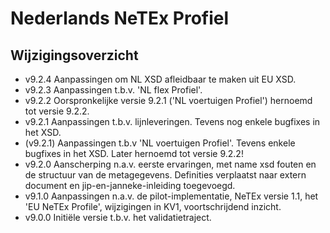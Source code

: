 # Nederlands NeTEx Profiel

## Wijzigingsoverzicht

- v9.2.4  Aanpassingen om NL XSD afleidbaar te maken uit EU XSD. 
- v9.2.3  Aanpassingen t.b.v. 'NL flex Profiel'.
- v9.2.2  Oorspronkelijke versie 9.2.1 ('NL voertuigen Profiel') hernoemd tot versie 9.2.2.
- v9.2.1  Aanpassingen t.b.v. lijnleveringen. Tevens nog enkele bugfixes in het XSD.
- (v9.2.1)  Aanpassingen t.b.v 'NL voertuigen Profiel'. Tevens enkele bugfixes in het XSD. Later hernoemd tot versie 9.2.2!
- v9.2.0  Aanscherping n.a.v. eerste ervaringen, met name xsd fouten en de structuur van de metagegevens. Definities verplaatst naar extern document en jip-en-janneke-inleiding toegevoegd.
- v9.1.0  Aanpassingen n.a.v. de pilot-implementatie, NeTEx versie 1.1, het 'EU NeTEx Profile', wijzigingen in KV1, voortschrijdend inzicht.
- v9.0.0  Initiële versie t.b.v. het validatietraject.